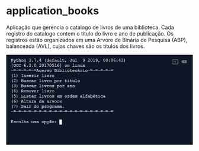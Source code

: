 # application_books

Aplicação que gerencia o catalogo de livros de uma biblioteca. Cada
registro do catalogo contem o titulo do livro e ano de publicação. Os registros estão
organizados em uma Arvore de Binária de Pesquisa (ABP), balanceada (AVL), cujas chaves
são os títulos dos livros.

<img src="/image_project.png">

